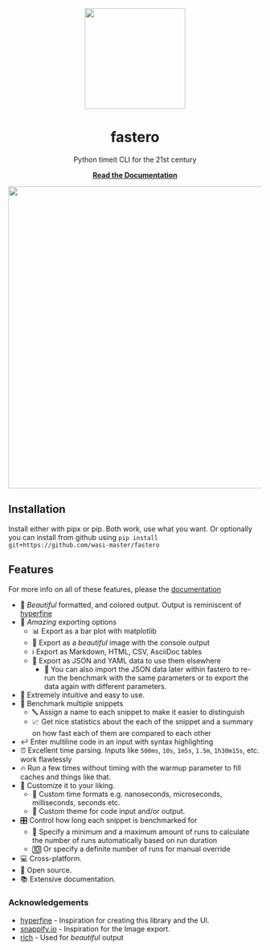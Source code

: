 <div align="center">

<img src="https://github.com/wasi-master/fastero/raw/main/logo.png" width=200>

# fastero
 Python timeit CLI for the 21st century

[**Read the Documentation**](https://fastero.readthedocs.io)

<img src="https://github.com/wasi-master/fastero/raw/main/examples/export/python_http_library_benchmark.png" height=600>

</div>

## Installation

Install either with pipx or pip. Both work, use what you want. Or optionally you can install from github using `pip install git+https://github.com/wasi-master/fastero`

## Features

For more info on all of these features, please the [documentation]((https://fastero.readthedocs.io))

- 🌟 *Beautiful* formatted, and colored output. Output is reminiscent of [hyperfine](https://github.com/sharkdp/hyperfine)
- 🤯 *Amazing* exporting options
  - 📊 Export as a bar plot with matplotlib
  - 🌃 Export as a *beautiful* image with the console output
  - ℹ️ Export as Markdown, HTML, CSV, AsciiDoc tables
  - 💾 Export as JSON and YAML data to use them elsewhere
    - 🔁 You can also import the JSON data later within
      fastero to re-run the benchmark with the same parameters
      or to export the data again with different parameters.
- 🚀 Extremely intuitive and easy to use.
- 🔢 Benchmark multiple snippets
  - 🔤 Assign a name to each snippet to make it easier to distinguish
  - 📈 Get nice statistics about the each of the snippet and
    a summary on how fast each of them are compared to each other
- ↩ Enter multiline code in an input with syntax highlighting
- ⏰ Excellent time parsing. Inputs like `500ms`, `10s`, `1m5s`, `1.5m`, `1h30m15s`, etc. work flawlessly
- 🔥 Run a few times without timing with the warmup parameter to fill
  caches and things like that.
- 👨 Customize it to your liking.
  - 🔣 Custom time formats e.g. nanoseconds, microseconds, milliseconds, seconds etc.
  - 🎨 Custom theme for code input and/or output.
- 🎛️ Control how long each snippet is benchmarked for
  - 🔢 Specify a minimum and a maximum amount of runs to calculate
    the number of runs automatically based on run duration
  - 🔟 Or specify a definite number of runs for manual override
- 💻 Cross-platform.
- 🤯 Open source.
- 📚 Extensive documentation.

### Acknowledgements

- [hyperfine](https://github.com/sharkdp/hyperfine) - Inspiration for creating this library and the UI.
- [snappify.io](https://snappify.io) - Inspiration for the Image export.
- [rich](https://github.com/Textualize/rich) - Used for *beautiful* output